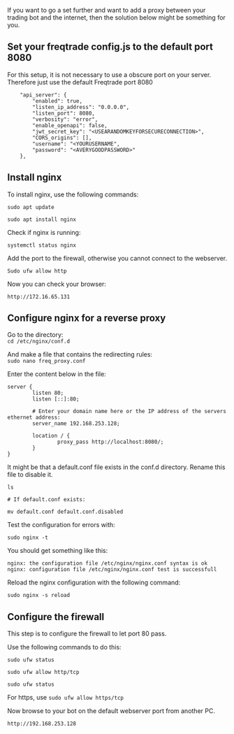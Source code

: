 If you want to go a set further and want to add a proxy between your trading bot and the internet, then the solution below might be something for you.

## Set your freqtrade config.js to the default port 8080

For this setup, it is not necessary to use a obscure port on your server. Therefore just use the default Freqtrade port 8080

```
    "api_server": {
        "enabled": true,
        "listen_ip_address": "0.0.0.0",
        "listen_port": 8080,
        "verbosity": "error",
        "enable_openapi": false,
        "jwt_secret_key": "<USEARANDOMKEYFORSECURECONNECTION>",
        "CORS_origins": [],
        "username": "<YOURUSERNAME",
        "password": "<AVERYGOODPASSWORD>"
    },

```

## Install nginx

To install nginx, use the following commands:

```
sudo apt update

sudo apt install nginx
```

Check if nginx is running:

```
systemctl status nginx
```

Add the port to the firewall, otherwise you cannot connect to the webserver.

```
Sudo ufw allow http
```

Now you can check your browser:

```
http://172.16.65.131
```

## Configure nginx for a reverse proxy

Go to the directory:  
``cd /etc/nginx/conf.d``

And make a file that contains the redirecting rules:  
``sudo nano freq_proxy.conf``

Enter the content below in the file:

```
server { 
        listen 80;
        listen [::]:80;

        # Enter your domain name here or the IP address of the servers ethernet address:
        server_name 192.168.253.128;

        location / {
                proxy_pass http://localhost:8080/;
        }
}

```

It might be that a default.conf file exists in the conf.d directory. Rename this file to disable it.

```
ls

# If default.conf exists:

mv default.conf default.conf.disabled

```

Test the configuration for errors with:

```
sudo nginx -t
```

You should get something like this:

```
nginx: the configuration file /etc/nginx/nginx.conf syntax is ok
nginx: configuration file /etc/nginx/nginx.conf test is successfull
```

Reload the nginx configuration with the following command:

```
sudo nginx -s reload
```

## Configure the firewall

This step is to configure the firewall to let port 80 pass.

Use the following commands to do this:

```
sudo ufw status

sudo ufw allow http/tcp

sudo ufw status
```

For https, use ``sudo ufw allow https/tcp``


Now browse to your bot on the default webserver port from another PC. 

```
http://192.168.253.128
```

